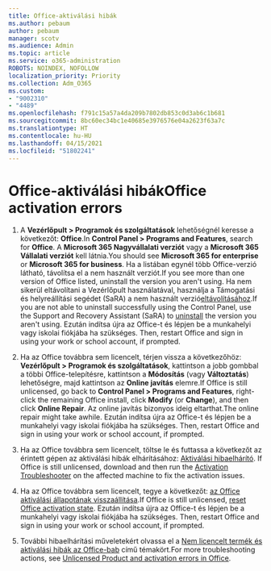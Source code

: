 ```yaml
---
title: Office-aktiválási hibák
ms.author: pebaum
author: pebaum
manager: scotv
ms.audience: Admin
ms.topic: article
ms.service: o365-administration
ROBOTS: NOINDEX, NOFOLLOW
localization_priority: Priority
ms.collection: Adm_O365
ms.custom:
- "9002310"
- "4489"
ms.openlocfilehash: f791c15a57a4da209b7802db853c0d3ab6c1b681
ms.sourcegitcommit: 8bc60ec34bc1e40685e3976576e04a2623f63a7c
ms.translationtype: HT
ms.contentlocale: hu-HU
ms.lasthandoff: 04/15/2021
ms.locfileid: "51802241"
---
```

# <a name="office-activation-errors"></a><span data-ttu-id="37f81-102">Office-aktiválási hibák</span><span class="sxs-lookup"><span data-stu-id="37f81-102">Office activation errors</span></span>

1. <span data-ttu-id="37f81-103">A **Vezérlőpult > Programok és szolgáltatások** lehetőségnél keresse a következőt: **Office**.</span><span class="sxs-lookup"><span data-stu-id="37f81-103">In **Control Panel > Programs and Features**, search for **Office**.</span></span> <span data-ttu-id="37f81-104">A **Microsoft 365 Nagyvállalati verziót** vagy a **Microsoft 365 Vállalati verziót** kell látnia.</span><span class="sxs-lookup"><span data-stu-id="37f81-104">You should see **Microsoft 365 for enterprise** or **Microsoft 365 for business**.</span></span> <span data-ttu-id="37f81-105">Ha a listában egynél több Office-verzió látható, távolítsa el a nem használt verziót.</span><span class="sxs-lookup"><span data-stu-id="37f81-105">If you see more than one version of Office listed, uninstall the version you aren't using.</span></span> <span data-ttu-id="37f81-106">Ha nem sikerül eltávolítani a Vezérlőpult használatával, használja a Támogatási és helyreállítási segédet (SaRA) a nem használt verzió[eltávolításához](https://aka.ms/SARA-OfficeUninstall-Alchemy).</span><span class="sxs-lookup"><span data-stu-id="37f81-106">If you are not able to uninstall successfully using the Control Panel, use the Support and Recovery Assistant (SaRA) to [uninstall](https://aka.ms/SARA-OfficeUninstall-Alchemy) the version you aren't using.</span></span> <span data-ttu-id="37f81-107">Ezután indítsa újra az Office-t és lépjen be a munkahelyi vagy iskolai fiókjába ha szükséges. </span><span class="sxs-lookup"><span data-stu-id="37f81-107">Then, restart Office and sign in using your work or school account, if prompted.</span></span> 

2. <span data-ttu-id="37f81-108">Ha az Office továbbra sem licencelt, térjen vissza a következőhöz: **Vezérlőpult > Programok és szolgáltatások**, kattintson a jobb gombbal a többi Office-telepítésre, kattintson a **Módosítás** (vagy **Változtatás**) lehetőségre, majd kattintson az **Online javítás** elemre.</span><span class="sxs-lookup"><span data-stu-id="37f81-108">If Office is still unlicensed, go back to **Control Panel > Programs and Features**, right-click the remaining Office install, click **Modify** (or **Change**), and then click **Online Repair**.</span></span> <span data-ttu-id="37f81-109">Az online javítás bizonyos ideig eltarthat.</span><span class="sxs-lookup"><span data-stu-id="37f81-109">The online repair might take awhile.</span></span> <span data-ttu-id="37f81-110">Ezután indítsa újra az Office-t és lépjen be a munkahelyi vagy iskolai fiókjába ha szükséges. </span><span class="sxs-lookup"><span data-stu-id="37f81-110">Then, restart Office and sign in using your work or school account, if prompted.</span></span> 

3. <span data-ttu-id="37f81-111">Ha az Office továbbra sem licencelt, töltse le és futtassa a következőt az érintett gépen az aktiválási hibák elhárításához: [Aktiválási hibaelhárító](https://aka.ms/SARA-OfficeActivation-Alchemy). </span><span class="sxs-lookup"><span data-stu-id="37f81-111">If Office is still unlicensed, download and then run the [Activation Troubleshooter](https://aka.ms/SARA-OfficeActivation-Alchemy) on the affected machine to fix the activation issues.</span></span> 

4. <span data-ttu-id="37f81-112">Ha az Office továbbra sem licencelt, tegye a következőt: [az Office aktiválási állapotának visszaállítása](https://docs.microsoft.com/office365/troubleshoot/activation/reset-office-365-proplus-activation-state).</span><span class="sxs-lookup"><span data-stu-id="37f81-112">If Office is still unlicensed, [reset Office activation state](https://docs.microsoft.com/office365/troubleshoot/activation/reset-office-365-proplus-activation-state).</span></span> <span data-ttu-id="37f81-113">Ezután indítsa újra az Office-t és lépjen be a munkahelyi vagy iskolai fiókjába ha szükséges. </span><span class="sxs-lookup"><span data-stu-id="37f81-113">Then, restart Office and sign in using your work or school account, if prompted.</span></span>  

5. <span data-ttu-id="37f81-114">További hibaelhárítási műveletekért olvassa el a [Nem licencelt termék és aktiválási hibák az Office-bab](https://support.office.com/article/unlicensed-product-and-activation-errors-in-office-0d23d3c0-c19c-4b2f-9845-5344fedc4380) című témakört.</span><span class="sxs-lookup"><span data-stu-id="37f81-114">For more troubleshooting actions, see [Unlicensed Product and activation errors in Office](https://support.office.com/article/unlicensed-product-and-activation-errors-in-office-0d23d3c0-c19c-4b2f-9845-5344fedc4380).</span></span>
